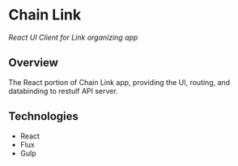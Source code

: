 # Chain Link

_React UI Client for Link organizing app_

## Overview

The React portion of Chain Link app, providing the UI, routing, and databinding to restulf API server.

## Technologies

- React
- Flux
- Gulp